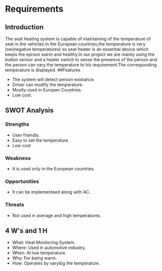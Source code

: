 # Requirements
## Introduction
The seat heating system is capable of maintaining of the temperature of seat in the vehicles.In the European countries,the temperature is very low(negative temperatures) so seat heater is an essential device which keeps the eprson warm and healthy.In our project we are mainly using the button sensor and a heater switch to sense the presence of the person and the person can vary the temperature to his requirement.The corresponding temperature is displayed.
##Features
* The system will detect person existance.
* Driver can modify the temperature.
* Mostly used in Europen Countries.
* Low cost.
 ## SWOT Analysis
### Strengths
* User friendly.
* Easy to set the temperature .
* Low cost
### Weakness
* It is used only in the European countries.
### Opportunities
* It can be implementaed along with AC.
### Threats
* Not used in average and high temperatures.
## 4 W's and 1 H
* What: Heat Monitoring System.
* Where: Used in automotive industry.
* When: At low temperature.
* Why: For being warm.
* How: Operates by varyibg the temperature.

